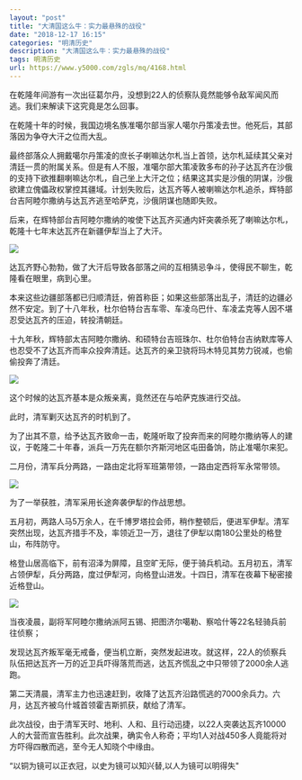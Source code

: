 ```yaml
---
layout: "post"
title: "大清国这么牛：实力最悬殊的战役"
date: "2018-12-17 16:15"
categories: "明清历史"
description: "大清国这么牛：实力最悬殊的战役"
tags: 明清历史
url: https://www.y5000.com/zgls/mq/4168.html
---
```






在乾隆年间游有一次出征葛尔丹，没想到22人的侦察队竟然能够令敌军闻风而逃。我们来解读下这究竟是怎么回事。

在乾隆十年的时候，我国边境名族准噶尔部当家人噶尔丹策凌去世。他死后，其部落因为争夺大汗之位而大乱。

最终部落众人拥戴噶尔丹策凌的庶长子喇嘛达尔札当上首领，达尔札延续其父亲对清廷一贯的附属关系。但是有人不服，准噶尔部大策凌敦多布的孙子达瓦齐在沙俄的支持下欲推翻喇嘛达尔札，自己坐上大汗之位；结果这其实是沙俄的阴谋，沙俄欲建立傀儡政权掌控其疆域。计划失败后，达瓦齐等人被喇嘛达尔札追杀，辉特部台吉阿睦尔撒纳与达瓦齐逃至哈萨克，沙俄阴谋也随即失败。

后来，在辉特部台吉阿睦尔撒纳的唆使下达瓦齐买通内奸突袭杀死了喇嘛达尔札，乾隆十七年末达瓦齐在新疆伊犁当上了大汗。

![](https://img.y5000.com/uploads/allimg/161031/8-16103110593DE.jpg)

达瓦齐野心勃勃，做了大汗后导致各部落之间的互相猜忌争斗，使得民不聊生，乾隆看在眼里，病到心里。

本来这些边疆部落都已归顺清廷，俯首称臣；如果这些部落出乱子，清廷的边疆必然不安定。到了十八年秋，杜尔伯特台吉车零、车凌乌巴什、车凌孟克等人因不堪忍受达瓦齐的压迫，转投清朝廷。

十九年秋，辉特部太吉阿睦尔撒纳、和硕特台吉班珠尔、杜尔伯特台吉纳默库等人也忍受不了达瓦齐而率众投奔清廷。达瓦齐的亲卫骁将玛木特见其势力锐减，也偷偷投奔了清廷。

![](https://img.y5000.com/uploads/allimg/161031/8-16103110594A33.jpg)

这个时候的达瓦齐基本是众叛亲离，竟然还在与哈萨克族进行交战。

此时，清军剿灭达瓦齐的时机到了。

为了出其不意，给予达瓦齐致命一击，乾隆听取了投奔而来的阿睦尔撒纳等人的建议，于乾隆二十年春，派兵一万先在额尔齐斯河地区屯田备饷，防止准噶尔来犯。

二月份，清军兵分两路，一路由定北将军班第带领，一路由定西将军永常带领。

![](https://img.y5000.com/uploads/allimg/161031/8-161031105956194.jpg)

为了一举获胜，清军采用长途奔袭伊犁的作战思想。

五月初，两路人马5万余人，在千博罗塔拉会师，稍作整顿后，便进军伊犁。清军突然出现，达瓦齐措手不及，率领近卫一万，退往了伊犁以南180公里处的格登山，布阵防守。

格登山居高临下，前有沼泽为屏障，且空旷无际，便于骑兵机动。五月初五，清军占领伊犁，兵分两路，度过伊犁河，向格登山进发。十四日，清军在夜幕下秘密接近格登山。

![](https://img.y5000.com/uploads/allimg/161031/8-16103111000Y18.jpg)

当夜凌晨，副将军阿睦尔撒纳派阿五锡、把图济尔噶勒、察哈什等22名轻骑兵前往侦察；

发现达瓦齐叛军毫无戒备，便当机立断，突然发起进攻。就这样，22人的侦察兵队伍把达瓦齐一万的近卫兵吓得落荒而逃，达瓦齐慌乱之中只带领了2000余人逃跑。

第二天清晨，清军主力也迅速赶到，收降了达瓦齐沿路慌逃的7000余兵力。六月，达瓦齐被乌什城首领霍吉斯抓获，献给了清军。

此次战役，由于清军天时、地利、人和、且行动迅捷，以22人突袭达瓦齐10000人的大营而宣告胜利。此次战果，确实令人称奇；平均1人对战450多人竟能将对方吓得四散而逃，至今无人知晓个中缘由。

“以铜为镜可以正衣冠，以史为镜可以知兴替,以人为镜可以明得失"
